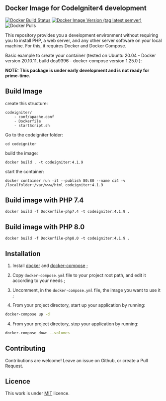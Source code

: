 ## Docker Image for CodeIgniter4 development
[![Docker Build Status](https://img.shields.io/docker/cloud/build/atsanna/codeigniter4?style=for-the-badge)](https://hub.docker.com/r/atsanna/codeigniter4/)
[![Docker Image Version (tag latest semver)](https://img.shields.io/docker/v/atsanna/codeigniter4/v4.1.9?style=for-the-badge)](https://hub.docker.com/r/atsanna/codeigniter4/)
![Docker Pulls](https://img.shields.io/docker/pulls/atsanna/codeigniter4?style=for-the-badge)

This repository provides you a development environment without requiring you to install PHP, a web server, and any other server software on your local machine. For this, it requires Docker and Docker Compose.

Basic example to create your container (tested on Ubuntu 20.04 - Docker version 20.10.11, build dea9396 - docker-compose version 1.25.0 ):

**NOTE: This package is under early development and is not ready for prime-time.**

## Build Image

create this structure:
```
codeigniter/
    - conf/apache.conf
    - Dockerfile
    - startScript.sh
```

Go to the codeigniter folder:
```
cd codeigniter
```

build the image:<br>
```
docker build . -t codeigniter:4.1.9
```

start the container:
```
docker container run -it --publish 80:80 --name ci4 -v /localfolder:/var/www/html codeigniter:4.1.9
```

## Build image with PHP 7.4
```
docker build -f Dockerfile-php7.4 -t codeigniter:4.1.9 .
```

## Build image with PHP 8.0
```
docker build -f Dockerfile-php8.0 -t codeigniter:4.1.9 .
```

## Installation

1. Install [docker](https://docs.docker.com/engine/installation/) and [docker-compose](https://docs.docker.com/compose/install/) ;

2. Copy `docker-compose.yml` file to your project root path, and edit it according to your needs ;

3. Uncomment, in the `docker-compose.yml` file, the image you want to use it ;

4. From your project directory, start up your application by running:

```sh
docker-compose up -d
```

4. From your project directory, stop your application by running:

```sh
docker-compose down --volumes
```

## Contributing

Contributions are welcome!
Leave an issue on Github, or create a Pull Request.


## Licence

This work is under [MIT](LICENSE) licence.
